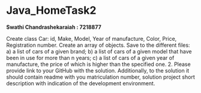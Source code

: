# Java_HomeTask2
**Swathi Chandrashekaraiah : 7218877**

Create class Car: id, Make, Model, Year of manufacture, Color, Price, 
Registration number. Create an array of objects. 
Save to the different files: a) a list of cars of a given brand; b) a list of cars of 
a given model that have been in use for more than n years; c) a list of cars of 
a given year of manufacture, the price of which is higher than the specified 
one.
2. Please provide link to your GitHub with the solution. Additionally, to the 
solution it should contain readme with you matriculation number, solution 
project short description with indication of the development environment.
